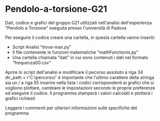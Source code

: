 # Pendolo-a-torsione-G21
Dati, codice e grafici del gruppo G21 utilizzati nell'analisi dell'esperienza "Pendolo a Torsione" eseguita presso l'università di Padova

Per eseguire il codice creare una cartella, in questa cartella vanno inseriti: 
  - Script Analisi "trova-max.py"
  - Il file contenente le funzioni matematiche "mathFunctionis.py"
  - Una cartella chiamata "dati" in cui sono contenuti i dati nel formato "frequenza00.csv"
 
 Aprire lo script dell'analisi e modificare il pecorso assoluto a riga 34 dir_path = r'C:\percorso/'
 è importante che l'ultimo carattere della stringa sia un /
 a riga 55 inserire nella lista i codici corrispondenti ai grafici che si vogliono plottare, cambiare le impostazioni secondo le proprie preferenze ed eseguire il codice.
Il programma stamperà i valori calcolati e plotterà i grafici richiesti

Leggere i commenti per ulteriori informazioni sulle specifiche del programma
